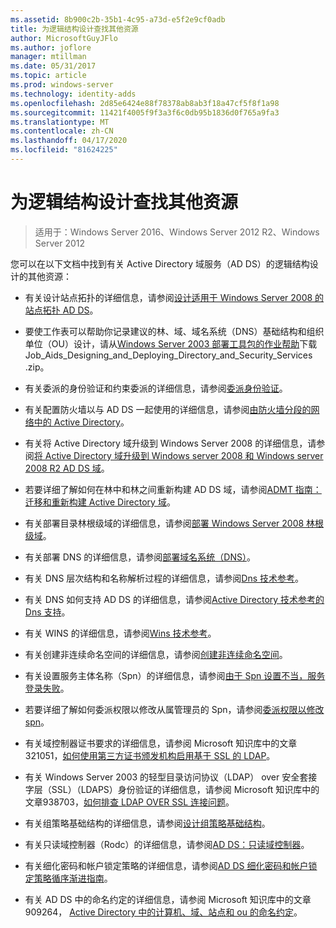 ```yaml
---
ms.assetid: 8b900c2b-35b1-4c95-a73d-e5f2e9cf0adb
title: 为逻辑结构设计查找其他资源
author: MicrosoftGuyJFlo
ms.author: joflore
manager: mtillman
ms.date: 05/31/2017
ms.topic: article
ms.prod: windows-server
ms.technology: identity-adds
ms.openlocfilehash: 2d85e6424e88f78378ab8ab3f18a47cf5f8f1a98
ms.sourcegitcommit: 11421f4005f9f3a3f6c0db95b1836d0f765a9fa3
ms.translationtype: MT
ms.contentlocale: zh-CN
ms.lasthandoff: 04/17/2020
ms.locfileid: "81624225"
---
```

# <a name="finding-additional-resources-for-logical-structure-design"></a>为逻辑结构设计查找其他资源

> 适用于：Windows Server 2016、Windows Server 2012 R2、Windows Server 2012

您可以在以下文档中找到有关 Active Directory 域服务（AD DS）的逻辑结构设计的其他资源：

- 有关设计站点拓扑的详细信息，请参阅[设计适用于 Windows Server 2008 的站点拓扑 AD DS](Designing-the-Site-Topology.md)。

- 要使工作表可以帮助你记录建议的林、域、域名系统（DNS）基础结构和组织单位（OU）设计，请从[Windows Server 2003 部署工具包的作业帮助](https://microsoft.com/download/details.aspx?id=9608)下载 Job_Aids_Designing_and_Deploying_Directory_and_Security_Services .zip。

- 有关委派的身份验证和约束委派的详细信息，请参阅[委派身份验证](https://docs.microsoft.com/previous-versions/windows/it-pro/windows-server-2003/cc739740(v=ws.10))。

- 有关配置防火墙以与 AD DS 一起使用的详细信息，请参阅[由防火墙分段的网络中的 Active Directory](https://microsoft.com/download/details.aspx?familyid=c2ef3846-43f0-4caf-9767-a9166368434e)。

- 有关将 Active Directory 域升级到 Windows Server 2008 的详细信息，请参阅[将 Active Directory 域升级到 Windows server 2008 和 Windows server 2008 R2 AD DS 域](https://docs.microsoft.com/previous-versions/windows/it-pro/windows-server-2008-R2-and-2008/cc731188(v=ws.10))。

- 若要详细了解如何在林中和林之间重新构建 AD DS 域，请参阅[ADMT 指南：迁移和重新构建 Active Directory 域](https://docs.microsoft.com/previous-versions/windows/it-pro/windows-server-2008-R2-and-2008/cc974332(v=ws.10))。

- 有关部署目录林根级域的详细信息，请参阅[部署 Windows Server 2008 林根级域](https://docs.microsoft.com/previous-versions/windows/it-pro/windows-server-2008-R2-and-2008/cc731174(v=ws.10))。

- 有关部署 DNS 的详细信息，请参阅[部署域名系统（DNS）](https://docs.microsoft.com/previous-versions/windows/it-pro/windows-server-2003/cc780661(v=ws.10))。

- 有关 DNS 层次结构和名称解析过程的详细信息，请参阅[Dns 技术参考](https://docs.microsoft.com/previous-versions/windows/it-pro/windows-server-2003/cc779926(v=ws.10))。

- 有关 DNS 如何支持 AD DS 的详细信息，请参阅[Active Directory 技术参考的 Dns 支持](https://docs.microsoft.com/previous-versions/windows/it-pro/windows-server-2003/cc781627(v=ws.10))。

- 有关 WINS 的详细信息，请参阅[Wins 技术参考](https://docs.microsoft.com/previous-versions/windows/it-pro/windows-server-2003/cc736411(v=ws.10))。

- 有关创建非连续命名空间的详细信息，请参阅[创建非连续命名空间](https://docs.microsoft.com/previous-versions/windows/it-pro/windows-server-2003/cc755926(v=ws.10))。

- 有关设置服务主体名称（Spn）的详细信息，请参阅[由于 Spn 设置不当，服务登录失败](https://docs.microsoft.com/previous-versions/windows/it-pro/windows-server-2003/cc772897(v=ws.10))。

- 若要详细了解如何委派权限以修改从属管理员的 Spn，请参阅[委派权限以修改 spn](https://technet.microsoft.com/library/cc772895(WS.10).aspx)。

- 有关域控制器证书要求的详细信息，请参阅 Microsoft 知识库中的文章321051，[如何使用第三方证书颁发机构启用基于 SSL 的 LDAP](https://support.microsoft.com/help/321051/)。

- 有关 Windows Server 2003 的轻型目录访问协议（LDAP） over 安全套接字层（SSL）（LDAPS）身份验证的详细信息，请参阅 Microsoft 知识库中的文章938703，[如何排查 LDAP OVER SSL 连接问题](https://support.microsoft.com/help/938703/)。

- 有关组策略基础结构的详细信息，请参阅[设计组策略基础结构](https://docs.microsoft.com/previous-versions/windows/it-pro/windows-server-2003/cc786524(v=ws.10))。

- 有关只读域控制器（Rodc）的详细信息，请参阅[AD DS：只读域控制器](https://docs.microsoft.com/previous-versions/windows/it-pro/windows-server-2008-R2-and-2008/cc732801(v=ws.10))。

- 有关细化密码和帐户锁定策略的详细信息，请参阅[AD DS 细化密码和帐户锁定策略循序渐进指南](https://docs.microsoft.com/previous-versions/windows/it-pro/windows-server-2008-R2-and-2008/cc770842(v=ws.10))。

- 有关 AD DS 中的命名约定的详细信息，请参阅 Microsoft 知识库中的文章909264， [Active Directory 中的计算机、域、站点和 ou 的命名约定](https://support.microsoft.com/help/909264/)。
